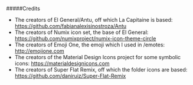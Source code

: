 #####Credits

 * The creators of El General/Antu, off which La Capitaine is based: https://github.com/fabianalexisinostroza/Antu
 * The creators of Numix icon set, the base of El General: https://github.com/numixproject/numix-icon-theme-circle
 * The creators of Emoji One, the emoji which I used in /emotes: http://emojione.com
 * The creators of the Material Design Icons project for some symbolic icons: https://materialdesignicons.com
 * The creators of Super Flat Remix, off which the folder icons are based: https://github.com/daniruiz/Super-Flat-Remix
